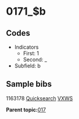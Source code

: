 # 0171\_$b

## Codes

-   Indicators
    -   First: 1
    -   Second: \_
-   Subfield: b

## Sample bibs

1163178 [Quicksearch](https://search.library.yale.edu/catalog/1163178) [VXWS](http://prodorbis.library.yale.edu:7014/vxws/GetHoldingsService?bibId=1163178)

**Parent topic:**[017](../../tags/017/017.md)

